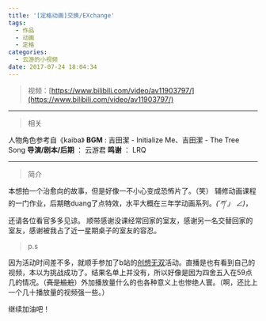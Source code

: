 ```yaml
---
title: '[定格动画]交换/EXchange'
tags:
  - 作品
  - 动画
  - 定格
categories:
  - 云游的小视频
date: 2017-07-24 18:04:34
---
```


> 视频：[https://www.bilibili.com/video/av11903797/](https://www.bilibili.com/video/av11903797/)

* * *
> 相关

人物角色参考自《kaiba》
**BGM** : 吉田潔 - Initialize Me、吉田潔 - The Tree Song
**导演/剧本/后期** ： 云游君
**鸣谢** ： LRQ

<!-- more -->
* * *

> 简介

本想拍一个治愈向的故事，但是好像一不小心变成恐怖片了。（笑）
辅修动画课程的一门作业，后期瞎duang了点特效，水平大概在三年学动画系列。_(´ཀ`」 ∠)_，还请各位看官多多见谅。
顺带感谢没课经常回家的室友，感谢另一名交替回家的室友，感谢被我占了近一星期桌子的室友的容忍。

> p.s

因为活动时间差不多，就顺手参加了b站的[创想无双](https://www.bilibili.com/blackboard/activity-Original1st.html)活动。直播是也有看到自己的视频，本以为挑战成功了。结果名单上并没有，所以好像是因为四舍五入在59点几的情况。（<del>真是尴尬</del>）外加播放量什么的也各种意义上也惨绝人寰。（啊，还比上一个几十播放量的视频强一些。）

继续加油吧！